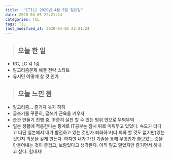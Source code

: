 ```yaml
---
title:  "[TIL] 2020년 4월 5일 일요일"
date: 2020-04-05 22:21:24
categories: TIL
tags: TIL
last_modified_at: 2020-04-05 22:21:24
---
```


>## 오늘 한 일   

- RC, LC 각 1강
- 알고리즘문제 해결 전략 스타트
- 유시민 어떻게 살 것 인가


>## 오늘 느낀 점

- 알고리즘... 즐기자 웃자 하하
- 글쓰기를 꾸준히, 글쓰기 근육을 키우자
- 습관 만들기 진행 중, 꾸준히 실천 할 수 있는 범위 안으로 뚜벅뚜벅
- 일본 생활에 적응한다는 핑계로 IT공부는 잠시 뒤로 미뤄두고 있었다.
속도가 더디고 더딘 일본에서 내가 발전하고 있는 것인가 퇴화하고(더 퇴화 할 것도 없지만)있는 것인지 의문을 갖게 만든다. 하지만 내가 가진 기술을 통해 무엇인가 쓸모있는 것을 만들어내는 것이 즐겁고, 보람있다고 생각한다. 아직 멀고 멀었지만 즐기면서 해내고 싶다. 힘내자!
